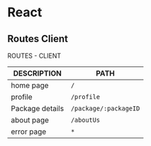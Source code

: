 # React 

Routes Client
--


ROUTES - CLIENT

|   DESCRIPTION     |           PATH          | 
| ----------------  | ----------------------- |
| home page         | `/`                     | 
| profile           |`/profile `              | 
| Package details   |`/package/:packageID`    |
| about page        |`/aboutUs`               |
| error page        |`*`                      |


